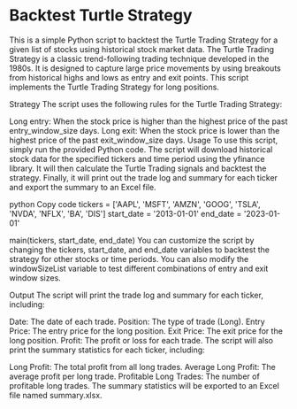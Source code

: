 # Backtest Turtle Strategy
This is a simple Python script to backtest the Turtle Trading Strategy for a given list of stocks using historical stock market data. The Turtle Trading Strategy is a classic trend-following trading technique developed in the 1980s. It is designed to capture large price movements by using breakouts from historical highs and lows as entry and exit points. This script implements the Turtle Trading Strategy for long positions.

Strategy
The script uses the following rules for the Turtle Trading Strategy:

Long entry: When the stock price is higher than the highest price of the past entry_window_size days.
Long exit: When the stock price is lower than the highest price of the past exit_window_size days.
Usage
To use this script, simply run the provided Python code. The script will download historical stock data for the specified tickers and time period using the yfinance library. It will then calculate the Turtle Trading signals and backtest the strategy. Finally, it will print out the trade log and summary for each ticker and export the summary to an Excel file.

python
Copy code
tickers = ['AAPL', 'MSFT', 'AMZN', 'GOOG', 'TSLA', 'NVDA', 'NFLX', 'BA', 'DIS']
start_date = '2013-01-01'
end_date = '2023-01-01'

main(tickers, start_date, end_date)
You can customize the script by changing the tickers, start_date, and end_date variables to backtest the strategy for other stocks or time periods. You can also modify the windowSizeList variable to test different combinations of entry and exit window sizes.

Output
The script will print the trade log and summary for each ticker, including:

Date: The date of each trade.
Position: The type of trade (Long).
Entry Price: The entry price for the long position.
Exit Price: The exit price for the long position.
Profit: The profit or loss for each trade.
The script will also print the summary statistics for each ticker, including:

Long Profit: The total profit from all long trades.
Average Long Profit: The average profit per long trade.
Profitable Long Trades: The number of profitable long trades.
The summary statistics will be exported to an Excel file named summary.xlsx.
